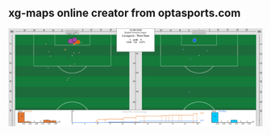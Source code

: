 ## xg-maps online creator from optasports.com

![Example cart](https://raw.githubusercontent.com/oxyage/xg_online/master/images/2018-08-12Z987596-Liverpool%20-%20West%20Ham.png)

